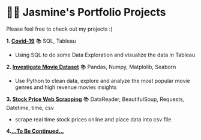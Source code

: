 # 👧🏻 Jasmine's Portfolio Projects 

Please feel free to check out my projects :)

**1. [Covid-19](https://github.com/jasmineau/Covid-19)**  📚 SQL, Tableau
- Using SQL to do some Data Exploration and visualize the data in Tableau

**2. [Investigate Movie Dataset](https://github.com/jasmineau/InvestigateMovieDataset)** 📚 Pandas, Numpy, Matplolib, Seaborn
- Use Python to clean data, explore and analyze the most popular movie genres and high revenue movies insights

**3. [Stock Price Web Scrapping](https://github.com/jasmineau/WebScrapping_StockPrice.git)** 📚 DataReader, BeautifulSoup, Requests, Datetime, time, csv
- scrape real time stock prices online and place data into csv file

**4.[...To Be Continued...](https://github.com/jasmineau/Portfolio)**
